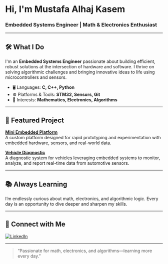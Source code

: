 #  Hi, I'm Mustafa Alhaj Kasem

###  Embedded Systems Engineer | Math & Electronics Enthusiast

---

## 🛠 What I Do

I'm an **Embedded Systems Engineer** passionate about building efficient, robust solutions at the intersection of hardware and software. I thrive on solving algorithmic challenges and bringing innovative ideas to life using microcontrollers and sensors.

- 🖥️ Languages: **C, C++, Python**
- ⚙️ Platforms & Tools: **STM32, Sensors, Git**
- 🧠 Interests: **Mathematics, Electronics, Algorithms**

---

## 🌟 Featured Project

**[Mini Embedded Platform](#)**  
A custom platform designed for rapid prototyping and experimentation with embedded hardware, sensors, and real-world data.  

**[Vehicle Diagnostic](#)**  
A diagnostic system for vehicles leveraging embedded systems to monitor, analyze, and report real-time data from automotive sensors.  

---

## 📚 Always Learning

I’m endlessly curious about math, electronics, and algorithmic logic. Every day is an opportunity to dive deeper and sharpen my skills.

---

## 🔗 Connect with Me

[![LinkedIn](https://img.shields.io/badge/LinkedIn-blue?logo=linkedin&style=for-the-badge)](https://www.linkedin.com/in/mustafaalhajkasem/)

---

> “Passionate for math, electronics, and algorithms—learning more every day.”
